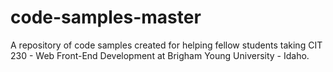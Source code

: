 # code-samples-master

A repository of code samples created for helping fellow students taking CIT 230 - Web Front-End Development at Brigham Young University - Idaho.

